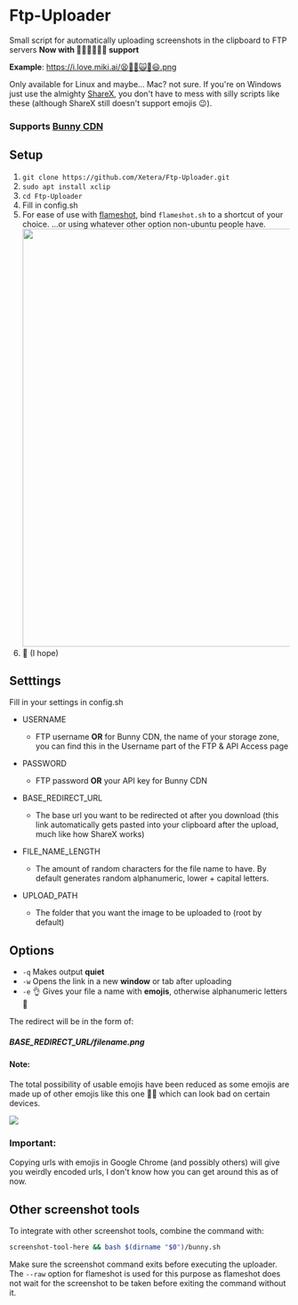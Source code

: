 # Ftp-Uploader
Small script for automatically uploading screenshots in the clipboard to FTP servers **Now with 🤴🥶😙🤝👳💑 support**

**Example**: https://i.love.miki.ai/😫👊👵🙀👄😃.png

Only available for Linux and maybe... Mac? not sure. If you're on Windows just use the almighty [ShareX](https://getsharex.com/), you don't have to mess with silly scripts like these (although ShareX still doesn't support emojis 😉).

### Supports [Bunny CDN](https://bunnycdn.com)

## Setup
1. `git clone https://github.com/Xetera/Ftp-Uploader.git`
2. `sudo apt install xclip`
3. `cd Ftp-Uploader`
3. Fill in config.sh
4. For ease of use with [flameshot](https://github.com/lupoDharkael/flameshot), bind `flameshot.sh` to a shortcut of your choice. ...or using whatever other option non-ubuntu people have. <img src="https://i.love.miki.ai/%F0%9F%98%B8%F0%9F%91%99%F0%9F%91%85%F0%9F%99%8B%F0%9F%91%80%F0%9F%A7%B5.png" width=750> 
5. 🎉 (I hope)

## Setttings
Fill in your settings in config.sh

* USERNAME
  * FTP username **OR** for Bunny CDN, the name of your storage zone, you can find this in the Username part of the FTP & API Access page
  
* PASSWORD
  * FTP password **OR** your API key for Bunny CDN

* BASE_REDIRECT_URL
  * The base url you want to be redirected ot after you download (this link automatically gets pasted into your clipboard after the upload, much like how ShareX works)

* FILE_NAME_LENGTH
  * The amount of random characters for the  file name to have. By default generates random alphanumeric, lower + capital letters. 

* UPLOAD_PATH
	* The folder that you want the image to be uploaded to (root by default)


## Options
* `-q` Makes output **quiet**
* `-w` Opens the link in a new **window** or tab after uploading
* `-e` 👌 Gives your file a name with **emojis**, otherwise alphanumeric letters 💯 

The redirect will be in the form of:

##### BASE_REDIRECT_URL/filename.png

#### Note:
The total possibility of usable emojis have been reduced as some emojis are made up of other emojis like this one 💆‍♀️ which can look bad on certain devices.

![](https://i.love.miki.ai/%F0%9F%A4%B1%E2%9B%91%F0%9F%95%B6%F0%9F%98%B1%F0%9F%98%AB%F0%9F%98%AD.png)

### Important:
Copying urls with emojis in Google Chrome (and possibly others) will give you weirdly encoded urls, I don't know how you can get around this as of now.

## Other screenshot tools

To integrate with other screenshot tools, combine the command with:
```sh
screenshot-tool-here && bash $(dirname "$0")/bunny.sh
```
Make sure the screenshot command exits before executing the uploader. The `--raw` option for flameshot is used for this purpose as flameshot does not wait for the screenshot to be taken before exiting the command without it.
